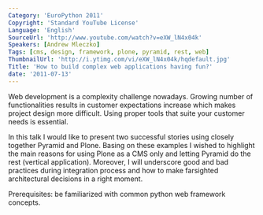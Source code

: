 ```yaml
---
Category: 'EuroPython 2011'
Copyright: 'Standard YouTube License'
Language: 'English'
SourceUrl: 'http://www.youtube.com/watch?v=eXW_lN4x04k'
Speakers: [Andrew Mleczko]
Tags: [cms, design, framework, plone, pyramid, rest, web]
ThumbnailUrl: 'http://i.ytimg.com/vi/eXW_lN4x04k/hqdefault.jpg'
Title: 'How to build complex web applications having fun?'
date: '2011-07-13'
---
```

Web development is a complexity challenge nowadays. Growing number of
functionalities results in customer expectations increase which makes project
design more difficult. Using proper tools that suite your customer needs is
essential.

In this talk I would like to present two successful stories using closely
together Pyramid and Plone. Basing on these examples I wished to highlight the
main reasons for using Plone as a CMS only and letting Pyramid do the rest
(vertical application). Moreover, I will underscore good and bad practices
during integration process and how to make farsighted architectural decisions
in a right moment.

Prerequisites: be familiarized with common python web framework concepts.
